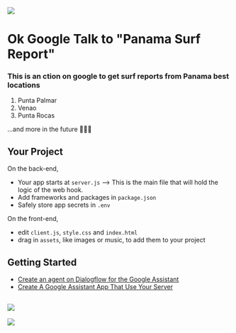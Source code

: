 ![](https://cdn.glitch.com/11a0c148-90ca-40b0-9212-4530b9aae97f%2FScreen%20Shot%202018-11-29%20at%2010.58.22%20AM.png?1543517921223)

# Ok Google Talk to "Panama Surf Report"

### This is an ction on google to get surf reports from Panama best locations

1. Punta Palmar
2. Venao
3. Punta Rocas

...and more in the future 🏄🏻‍♂️


## Your Project

On the back-end,
- Your app starts at `server.js` --> This is the main file that will hold the logic of the web hook.
- Add frameworks and packages in `package.json`
- Safely store app secrets in `.env`

On the front-end,
- edit `client.js`, `style.css` and `index.html`
- drag in `assets`, like images or music, to add them to your project


## Getting Started

* [Create an agent on Dialogflow for the Google Assistant](https://medium.com/google-developers/build-your-first-smart-bot-for-google-home-18949f74822c)
* [Create A Google Assistant App That Use Your Server](https://greenido.wordpress.com/2017/09/29/create-a-google-assistant-that-use-your-server/)

![](https://cdn.glitch.com/5e52a72f-da3a-4415-b9e8-014f7884e589%2Fhow%20can%20I%20help%20%2B%20assistant%20logo.png?1510886563473)
-----

<img src="https://ga-beacon.appspot.com/UA-65622529-1/panama-surf-report-glitch?pixel=0">
